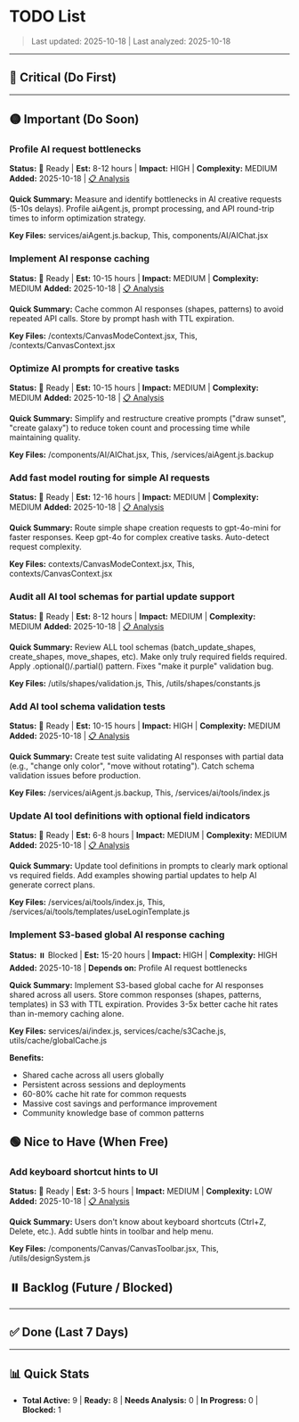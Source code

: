 # TODO List

> Last updated: 2025-10-18 | Last analyzed: 2025-10-18

---

## 🔴 Critical (Do First)

<!-- High-priority tasks: bugs, blockers, critical features -->

---

## 🟡 Important (Do Soon)

<!-- Important features, performance improvements, tech debt -->

### Profile AI request bottlenecks
**Status:** 🎯 Ready | **Est:** 8-12 hours | **Impact:** HIGH | **Complexity:** MEDIUM
**Added:** 2025-10-18 | [📋 Analysis](/.todo-analysis/profile-ai-request-bottlenecks.md)

**Quick Summary:**
Measure and identify bottlenecks in AI creative requests (5-10s delays). Profile aiAgent.js, prompt processing, and API round-trip times to inform optimization strategy.

**Key Files:** services/aiAgent.js.backup, This, components/AI/AIChat.jsx

### Implement AI response caching
**Status:** 🎯 Ready | **Est:** 10-15 hours | **Impact:** MEDIUM | **Complexity:** MEDIUM
**Added:** 2025-10-18 | [📋 Analysis](/.todo-analysis/implement-ai-response-caching.md)

**Quick Summary:**
Cache common AI responses (shapes, patterns) to avoid repeated API calls. Store by prompt hash with TTL expiration.

**Key Files:** /contexts/CanvasModeContext.jsx, This, /contexts/CanvasContext.jsx

### Optimize AI prompts for creative tasks
**Status:** 🎯 Ready | **Est:** 10-15 hours | **Impact:** MEDIUM | **Complexity:** MEDIUM
**Added:** 2025-10-18 | [📋 Analysis](/.todo-analysis/optimize-ai-prompts-for-creative-tasks.md)

**Quick Summary:**
Simplify and restructure creative prompts ("draw sunset", "create galaxy") to reduce token count and processing time while maintaining quality.

**Key Files:** /components/AI/AIChat.jsx, This, /services/aiAgent.js.backup

### Add fast model routing for simple AI requests
**Status:** 🎯 Ready | **Est:** 12-16 hours | **Impact:** MEDIUM | **Complexity:** MEDIUM
**Added:** 2025-10-18 | [📋 Analysis](/.todo-analysis/add-fast-model-routing-for-simple-ai-requests.md)

**Quick Summary:**
Route simple shape creation requests to gpt-4o-mini for faster responses. Keep gpt-4o for complex creative tasks. Auto-detect request complexity.

**Key Files:** contexts/CanvasModeContext.jsx, This, contexts/CanvasContext.jsx

### Audit all AI tool schemas for partial update support
**Status:** 🎯 Ready | **Est:** 8-12 hours | **Impact:** MEDIUM | **Complexity:** MEDIUM
**Added:** 2025-10-18 | [📋 Analysis](/.todo-analysis/audit-all-ai-tool-schemas-for-partial-update-support.md)

**Quick Summary:**
Review ALL tool schemas (batch_update_shapes, create_shapes, move_shapes, etc). Make only truly required fields required. Apply .optional()/.partial() pattern. Fixes "make it purple" validation bug.

**Key Files:** /utils/shapes/validation.js, This, /utils/shapes/constants.js

### Add AI tool schema validation tests
**Status:** 🎯 Ready | **Est:** 10-15 hours | **Impact:** HIGH | **Complexity:** MEDIUM
**Added:** 2025-10-18 | [📋 Analysis](/.todo-analysis/add-ai-tool-schema-validation-tests.md)

**Quick Summary:**
Create test suite validating AI responses with partial data (e.g., "change only color", "move without rotating"). Catch schema validation issues before production.

**Key Files:** /services/aiAgent.js.backup, This, /services/ai/tools/index.js

### Update AI tool definitions with optional field indicators
**Status:** 🎯 Ready | **Est:** 6-8 hours | **Impact:** MEDIUM | **Complexity:** MEDIUM
**Added:** 2025-10-18 | [📋 Analysis](/.todo-analysis/update-ai-tool-definitions-with-optional-field-indicators.md)

**Quick Summary:**
Update tool definitions in prompts to clearly mark optional vs required fields. Add examples showing partial updates to help AI generate correct plans.

**Key Files:** /services/ai/tools/index.js, This, /services/ai/tools/templates/useLoginTemplate.js

### Implement S3-based global AI response caching
**Status:** ⏸️ Blocked | **Est:** 15-20 hours | **Impact:** HIGH | **Complexity:** HIGH
**Added:** 2025-10-18 | **Depends on:** Profile AI request bottlenecks

**Quick Summary:**
Implement S3-based global cache for AI responses shared across all users. Store common responses (shapes, patterns, templates) in S3 with TTL expiration. Provides 3-5x better cache hit rates than in-memory caching alone.

**Key Files:** services/ai/index.js, services/cache/s3Cache.js, utils/cache/globalCache.js

**Benefits:**
- Shared cache across all users globally
- Persistent across sessions and deployments  
- 60-80% cache hit rate for common requests
- Massive cost savings and performance improvement
- Community knowledge base of common patterns

## 🟢 Nice to Have (When Free)

<!-- Polish, minor improvements, low-priority features -->

### Add keyboard shortcut hints to UI
**Status:** 🎯 Ready | **Est:** 3-5 hours | **Impact:** MEDIUM | **Complexity:** LOW
**Added:** 2025-10-18 | [📋 Analysis](/.todo-analysis/add-keyboard-shortcut-hints-to-ui.md)

**Quick Summary:**
Users don't know about keyboard shortcuts (Ctrl+Z, Delete, etc.). Add subtle hints in toolbar and help menu.

**Key Files:** /components/Canvas/CanvasToolbar.jsx, This, /utils/designSystem.js

## ⏸️ Backlog (Future / Blocked)

<!-- Tasks blocked by external dependencies or future considerations -->

---

## ✅ Done (Last 7 Days)

<!-- Recently completed tasks - archived weekly -->

---

## 📊 Quick Stats

- **Total Active:** 9 | **Ready:** 8 | **Needs Analysis:** 0 | **In Progress:** 0 | **Blocked:** 1
